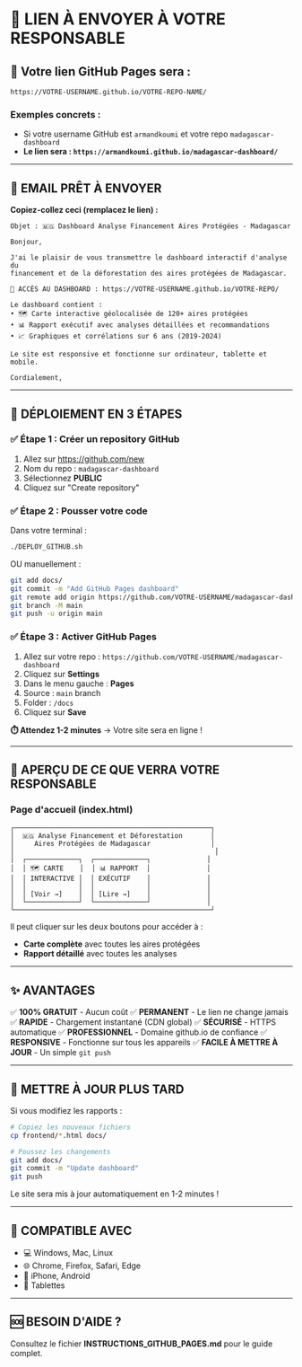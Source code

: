 # 🎯 LIEN À ENVOYER À VOTRE RESPONSABLE

## 📍 Votre lien GitHub Pages sera :

```
https://VOTRE-USERNAME.github.io/VOTRE-REPO-NAME/
```

### Exemples concrets :
- Si votre username GitHub est `armandkoumi` et votre repo `madagascar-dashboard`
- **Le lien sera : `https://armandkoumi.github.io/madagascar-dashboard/`**

---

## 📧 EMAIL PRÊT À ENVOYER

**Copiez-collez ceci (remplacez le lien) :**

```
Objet : 🇲🇬 Dashboard Analyse Financement Aires Protégées - Madagascar

Bonjour,

J'ai le plaisir de vous transmettre le dashboard interactif d'analyse du 
financement et de la déforestation des aires protégées de Madagascar.

🔗 ACCÈS AU DASHBOARD : https://VOTRE-USERNAME.github.io/VOTRE-REPO/

Le dashboard contient :
• 🗺️ Carte interactive géolocalisée de 120+ aires protégées
• 📊 Rapport exécutif avec analyses détaillées et recommandations
• 📈 Graphiques et corrélations sur 6 ans (2019-2024)

Le site est responsive et fonctionne sur ordinateur, tablette et mobile.

Cordialement,
```

---

## 🚀 DÉPLOIEMENT EN 3 ÉTAPES

### ✅ Étape 1 : Créer un repository GitHub
1. Allez sur https://github.com/new
2. Nom du repo : `madagascar-dashboard`
3. Sélectionnez **PUBLIC**
4. Cliquez sur "Create repository"

### ✅ Étape 2 : Pousser votre code
Dans votre terminal :
```bash
./DEPLOY_GITHUB.sh
```

OU manuellement :
```bash
git add docs/
git commit -m "Add GitHub Pages dashboard"
git remote add origin https://github.com/VOTRE-USERNAME/madagascar-dashboard.git
git branch -M main
git push -u origin main
```

### ✅ Étape 3 : Activer GitHub Pages
1. Allez sur votre repo : `https://github.com/VOTRE-USERNAME/madagascar-dashboard`
2. Cliquez sur **Settings**
3. Dans le menu gauche : **Pages**
4. Source : `main` branch
5. Folder : `/docs`
6. Cliquez sur **Save**

**⏱️ Attendez 1-2 minutes** → Votre site sera en ligne !

---

## 🎨 APERÇU DE CE QUE VERRA VOTRE RESPONSABLE

### Page d'accueil (index.html)
```
┌─────────────────────────────────────────────────┐
│  🇲🇬 Analyse Financement et Déforestation       │
│     Aires Protégées de Madagascar               │
│                                                  │
│  ┌─────────────┐  ┌─────────────┐              │
│  │ 🗺️ CARTE    │  │ 📊 RAPPORT  │              │
│  │ INTERACTIVE │  │ EXÉCUTIF    │              │
│  │             │  │             │              │
│  │ [Voir →]    │  │ [Lire →]    │              │
│  └─────────────┘  └─────────────┘              │
└─────────────────────────────────────────────────┘
```

Il peut cliquer sur les deux boutons pour accéder à :
- **Carte complète** avec toutes les aires protégées
- **Rapport détaillé** avec toutes les analyses

---

## ✨ AVANTAGES

✅ **100% GRATUIT** - Aucun coût
✅ **PERMANENT** - Le lien ne change jamais
✅ **RAPIDE** - Chargement instantané (CDN global)
✅ **SÉCURISÉ** - HTTPS automatique
✅ **PROFESSIONNEL** - Domaine github.io de confiance
✅ **RESPONSIVE** - Fonctionne sur tous les appareils
✅ **FACILE À METTRE À JOUR** - Un simple `git push`

---

## 🔄 METTRE À JOUR PLUS TARD

Si vous modifiez les rapports :
```bash
# Copiez les nouveaux fichiers
cp frontend/*.html docs/

# Poussez les changements
git add docs/
git commit -m "Update dashboard"
git push
```

Le site sera mis à jour automatiquement en 1-2 minutes !

---

## 📱 COMPATIBLE AVEC

- 💻 Windows, Mac, Linux
- 🌐 Chrome, Firefox, Safari, Edge
- 📱 iPhone, Android
- 📱 Tablettes

---

## 🆘 BESOIN D'AIDE ?

Consultez le fichier **INSTRUCTIONS_GITHUB_PAGES.md** pour le guide complet.

